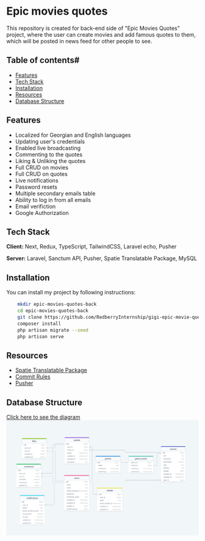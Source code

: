 
# Epic movies quotes
This repository is created for back-end side of "Epic Movies Quotes" project, where the user can create movies and add famous quotes to them, which will be posted in news feed for other people to see. 


## Table of contents#
* [Features](#features)
* [Tech Stack](#tech-stack)
* [Installation](#installation)
* [Resources](#resources)
* [Database Structure](#database-structure)

## Features
- Localized for Georgian and English languages
- Updating user's credentials
- Enabled live broadcasting
- Commenting to the quotes
- Liking & Unliking the quotes
- Full CRUD on movies
- Full CRUD on quotes
- Live notifications
- Password resets
- Multiple secondary emails table
- Ability to log in from all emails
- Email verifiction
- Google Authorization

## Tech Stack
**Client:** Next, Redux, TypeScript, TailwindCSS, Laravel echo, Pusher

**Server:** Laravel, Sanctum API, Pusher, Spatie Translatable Package, MySQL


## Installation
You can install my project by following instructions:

```bash
    mkdir epic-movies-quotes-back
    cd epic-movies-quotes-back
    git clone https://github.com/RedberryInternship/gigi-epic-movie-quotes-back.git
    composer install
    php artisan migrate --seed
    php artisan serve
```

## Resources
- [Spatie Translatable Package](https://spatie.be/docs/laravel-translatable/v6/introduction)
- [Commit Rules](https://redberry.gitbook.io/resources/kodisa-da-proektis-shepasebis-kriteriumebi/proektisa-da-kodis-khariskhis-zogadi-kriteriumebi)
- [Pusher](https://pusher.com/docs/)

## Database Structure
[Click here to see the diagram](https://drawsql.app/teams/gigi/diagrams/epic-movies-quotes)
![App Screenshot](public/images/drawsql.png)